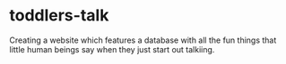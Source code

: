 # toddlers-talk
Creating a website which features a database with all the fun things that little human beings say when they just start out talkiing.
